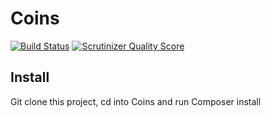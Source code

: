 # Coins

[![Build Status](https://travis-ci.org/llewellynthomas/Coins.png?branch=master)](https://travis-ci.org/llewellynthomas/Coins)
[![Scrutinizer Quality Score](https://scrutinizer-ci.com/g/llewellynthomas/Coins/badges/quality-score.png?s=f4f0e5eb78d53490de434e8a00b584ed54cff05a)](https://scrutinizer-ci.com/g/llewellynthomas/Coins/)

## Install

Git clone this project, cd into Coins and run Composer install

